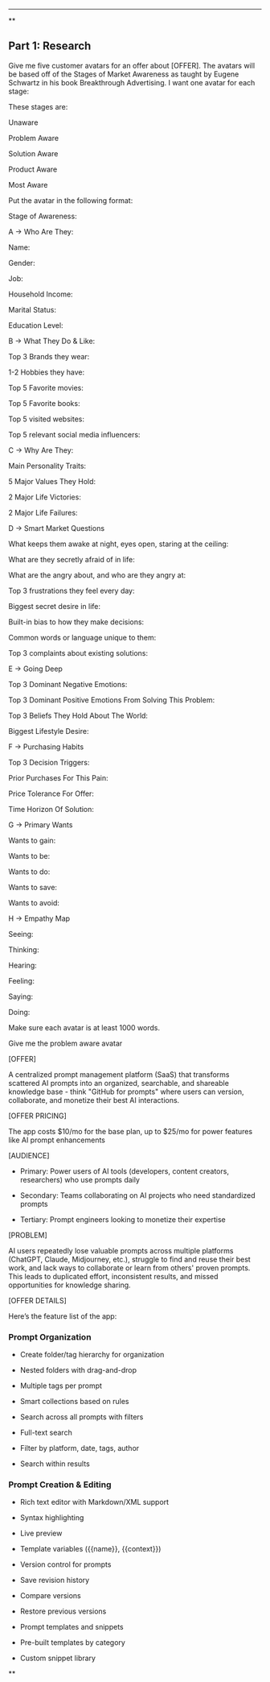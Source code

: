 ---
**

## Part 1: Research

Give me five customer avatars for an offer about [OFFER]. The avatars will be based off of the Stages of Market Awareness as taught by Eugene Schwartz in his book Breakthrough Advertising. I want one avatar for each stage:



These stages are:



Unaware

Problem Aware

Solution Aware

Product Aware

Most Aware



Put the avatar in the following format:



Stage of Awareness:



A → Who Are They:

Name:

Gender:

Job:

Household Income:

Marital Status:

Education Level:



B → What They Do & Like:

Top 3 Brands they wear:

1-2 Hobbies they have:

Top 5 Favorite movies:

Top 5 Favorite books:

Top 5 visited websites:

Top 5 relevant social media influencers:



C → Why Are They:

Main Personality Traits:

5 Major Values They Hold:

2 Major Life Victories:

2 Major Life Failures:

D → Smart Market Questions

What keeps them awake at night, eyes open, staring at the ceiling:

What are they secretly afraid of in life:

What are the angry about, and who are they angry at:

Top 3 frustrations they feel every day:

Biggest secret desire in life:

Built-in bias to how they make decisions:

Common words or language unique to them:

Top 3 complaints about existing solutions:



E → Going Deep

Top 3 Dominant Negative Emotions:

Top 3 Dominant Positive Emotions From Solving This Problem:

Top 3 Beliefs They Hold About The World:

Biggest Lifestyle Desire:



F → Purchasing Habits

Top 3 Decision Triggers:

Prior Purchases For This Pain:

Price Tolerance For Offer:

Time Horizon Of Solution:



G → Primary Wants

Wants to gain:

Wants to be:

Wants to do:

Wants to save:

Wants to avoid:



H → Empathy Map

Seeing:

Thinking:

Hearing:

Feeling:

Saying:

Doing:



Make sure each avatar is at least 1000 words.



Give me the problem aware avatar



<context>

[OFFER]

A centralized prompt management platform (SaaS) that transforms scattered AI prompts into an organized, searchable, and shareable knowledge base - think "GitHub for prompts" where users can version, collaborate, and monetize their best AI interactions.



[OFFER PRICING]

The app costs $10/mo for the base plan, up to $25/mo for power features like AI prompt enhancements



[AUDIENCE]

- Primary: Power users of AI tools (developers, content creators, researchers) who use prompts daily

- Secondary: Teams collaborating on AI projects who need standardized prompts

- Tertiary: Prompt engineers looking to monetize their expertise



[PROBLEM]

AI users repeatedly lose valuable prompts across multiple platforms (ChatGPT, Claude, Midjourney, etc.), struggle to find and reuse their best work, and lack ways to collaborate or learn from others' proven prompts. This leads to duplicated effort, inconsistent results, and missed opportunities for knowledge sharing.



[OFFER DETAILS]

Here’s the feature list of the app:

### Prompt Organization


- Create folder/tag hierarchy for organization


- Nested folders with drag-and-drop

- Multiple tags per prompt

- Smart collections based on rules


- Search across all prompts with filters


- Full-text search

- Filter by platform, date, tags, author

- Search within results

### Prompt Creation & Editing


- Rich text editor with Markdown/XML support


- Syntax highlighting

- Live preview

- Template variables ({{name}}, {{context}})


- Version control for prompts


- Save revision history

- Compare versions

- Restore previous versions


- Prompt templates and snippets


- Pre-built templates by category

- Custom snippet library



**